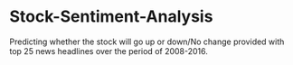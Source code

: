 # Stock-Sentiment-Analysis
Predicting whether the stock will go up or down/No change provided with top 25 news headlines over the period of 2008-2016.
